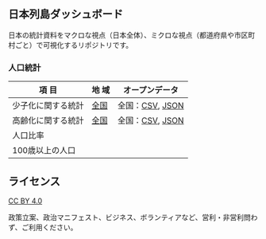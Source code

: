 ## 日本列島ダッシュボード

日本の統計資料をマクロな視点（日本全体）、ミクロな視点（都道府県や市区町村ごと）で可視化するリポジトリです。

### 人口統計
|項 目|地 域|オープンデータ|
|----|----|----|
|少子化に関する統計|[全国](https://linkevery2s.github.io/japandashboard/population/birthrate.html)|全国：[CSV](https://github.com/linkevery2s/japandashboard/blob/main/population/birthrate.csv), [JSON](https://github.com/linkevery2s/japandashboard/blob/main/population/birthrate.json)|
|高齢化に関する統計|[全国](https://linkevery2s.github.io/japandashboard/population/agingrate.html)|全国：[CSV](https://github.com/linkevery2s/japandashboard/blob/main/population/agingrate.csv), [JSON](https://github.com/linkevery2s/japandashboard/blob/main/population/agingrate.json)|
|人口比率|||
|100歳以上の人口|||


## ライセンス

[CC BY 4.0](https://creativecommons.org/licenses/by/4.0/deed.ja)

政策立案、政治マニフェスト、ビジネス、ボランティアなど、営利・非営利問わず、ご利用ください。
